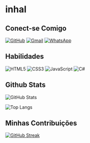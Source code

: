 # inhal

## Conect-se Comigo
[![GitHub](https://img.shields.io/badge/GitHub-100000?style=for-the-badge&logo=github&logoColor=white)](https://github.com/inhal)
[![Gmail](https://img.shields.io/badge/Gmail-333333?style=for-the-badge&logo=gmail&logoColor=red)](mailto:henrique9mil@gmail.com)
[![WhatsApp](https://img.shields.io/badge/WhatsApp-25D366?style=for-the-badge&logo=whatsapp&logoColor=white)](https://wa.me/DDI+11+967163817)
## Habilidades
![HTML5](https://img.shields.io/badge/HTML5-E34F26?style=for-the-badge&logo=html5&logoColor=white)
![CSS3](https://img.shields.io/badge/CSS3-1572B6?style=for-the-badge&logo=css3&logoColor=white)
![JavaScript](https://img.shields.io/badge/JavaScript-F7DF1E?style=for-the-badge&logo=javascript&logoColor=black)
![C#](https://img.shields.io/badge/C%23-239120?style=for-the-badge&logo=c-sharp&logoColor=white)

## Github Stats

![GitHub Stats](https://github-readme-stats.vercel.app/api?username=inhal&theme=transparent&bg_color=000&border_color=30A3DC&show_icons=true&icon_color=30A3DC&title_color=E94D5F&text_color=FFF)

![Top Langs](https://github-readme-stats-git-masterrstaa-rickstaa.vercel.app/api/top-langs/?username=inhal&bg_color=000&border_color=30A3DC&title_color=E94D5F&text_color=FFF)

## Minhas Contribuições 
[![GitHub Streak](https://streak-stats.demolab.com/?user=inhal&theme=bear&background=000&border=30A3DC&dates=FFF)](https://git.io/streak-stats)
